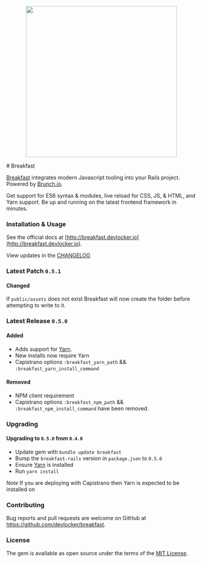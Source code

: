 <p align="center">
  <img src="http://breakfast.devlocker.io/images/breakfast-illustration.png" width="400" />
</p>
# Breakfast

[Breakfast](http://breakfast.devlocker.io/) integrates modern Javascript
tooling into your Rails project. Powered by [Brunch.io](http://brunch.io).

Get support for ES6 syntax & modules, live reload for CSS, JS, & HTML, and Yarn
support. Be up and running on the latest frontend framework in minutes.


### Installation & Usage
See the official docs at
[http://breakfast.devlocker.io](http://breakfast.devlocker.io).

View updates in the [CHANGELOG](https://github.com/devlocker/breakfast/blob/master/CHANGELOG.md)

### Latest Patch `0.5.1`
#### Changed
If `public/assets` does not exist Breakfast will now create the folder before
attempting to write to it.

### Latest Release `0.5.0`
#### Added
- Adds support for [Yarn](https://yarnpkg.com/).
- New installs now require Yarn
- Capistrano options `:breakfast_yarn_path` && `:breakfast_yarn_install_command`

#### Removed
- NPM client requirement
- Capistrano options `:breakfast_npm_path` && `:breakfast_npm_install_command`
  have been removed.

### Upgrading
#### Upgrading to `0.5.0` from `0.4.0`
- Update gem with `bundle update breakfast`
- Bump the `breakfast-rails` version in `package.json` to `0.5.0`
- Ensure [Yarn](https://yarnpkg.com/docs/install) is installed
- Run `yarn install`

*Note* If you are deploying with Capistrano then Yarn is expected to be
installed on

### Contributing
Bug reports and pull requests are welcome on GitHub at
https://github.com/devlocker/breakfast.

### License
The gem is available as open source under the terms of the [MIT
License](http://opensource.org/licenses/MIT).
